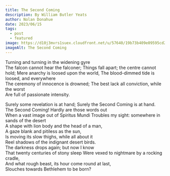 ```yaml
---
title: The Second Coming
description: By William Butler Yeats
author: Nolan Donahue
date: 2023/06/15
tags:
  - post
  - featured
image: https://d10j3mvrs1suex.cloudfront.net/u/57640/19b73b409e09595cd2236555e8984f011cd1c14d/original/Conquering-Manticore.jpg?1376654477
imageAlt: The Second Coming
---
```

Turning and turning in the widening gyre   
The falcon cannot hear the falconer;
Things fall apart; the centre cannot hold;
Mere anarchy is loosed upon the world,
The blood-dimmed tide is loosed, and everywhere   
The ceremony of innocence is drowned;
The best lack all conviction, while the worst   
Are full of passionate intensity.

Surely some revelation is at hand;
Surely the Second Coming is at hand.   
The Second Coming! Hardly are those words out   
When a vast image out of Spiritus Mundi
Troubles my sight: somewhere in sands of the desert   
A shape with lion body and the head of a man,   
A gaze blank and pitiless as the sun,   
Is moving its slow thighs, while all about it   
Reel shadows of the indignant desert birds.   
The darkness drops again; but now I know   
That twenty centuries of stony sleep
Were vexed to nightmare by a rocking cradle,   
And what rough beast, its hour come round at last,   
Slouches towards Bethlehem to be born?